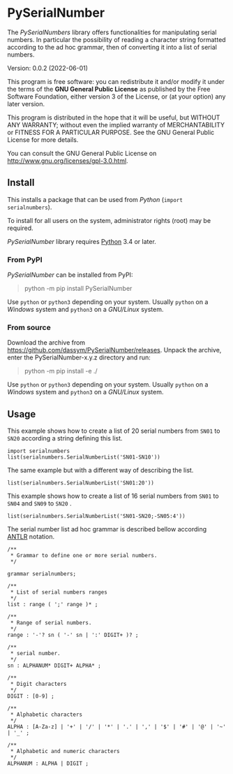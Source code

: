 # PySerialNumber
The *PySerialNumbers* library offers functionalities for manipulating serial numbers.
In particular the possibility of reading a character string formatted according to the ad hoc grammar,
then of converting it into a list of serial numbers.

Version: 0.0.2 (2022-06-01)

This program is free software: you can redistribute it and/or modify 
it under the terms of the **GNU General Public License** as published by 
the Free Software Foundation, either version 3 of the License, or 
(at your option) any later version.

This program is distributed in the hope that it will be useful, 
but WITHOUT ANY WARRANTY; without even the implied warranty of 
MERCHANTABILITY or FITNESS FOR A PARTICULAR PURPOSE.  See the 
GNU General Public License for more details. 

You can consult the GNU General Public License on <http://www.gnu.org/licenses/gpl-3.0.html>.


## Install

This installs a package that can be used from *Python* (`import serialnumbers`).

To install for all users on the system, administrator rights (root) may be required.

*PySerialNumber* library requires [Python](https://www.python.org) 3.4 or later.

### From PyPI

*PySerialNumber* can be installed from PyPI:

> python -m pip install PySerialNumber

Use `python` or `python3` depending on your system.
Usually `python` on a *Windows* system and `python3` on a *GNU/Linux* system.


### From source

Download the archive from <https://github.com/dassym/PySerialNumber/releases>.
Unpack the archive, enter the PySerialNumber-x.y.z directory and run:

> python -m pip install -e ./

Use `python` or `python3` depending on your system.
Usually `python` on a *Windows* system and `python3` on a *GNU/Linux* system.

## Usage

This example shows how to create a list of 20 serial numbers from `SN01` to `SN20` according a string defining this list.

	import serialnumbers
	list(serialnumbers.SerialNumberList('SN01-SN10'))
	
The same example but with a different way of describing the list. 

	list(serialnumbers.SerialNumberList('SN01:20'))

This example shows how to create a list of 16 serial numbers from `SN01` to `SN04` and `SN09` to `SN20` .

	list(serialnumbers.SerialNumberList('SN01-SN20;-SN05:4'))
	
The serial number list ad hoc grammar is described bellow according [ANTLR](https://github.com/antlr/antlr4/blob/master/doc/index.md) notation.

	/**
	 * Grammar to define one or more serial numbers.
	 */
	 
	grammar serialnumbers;
	
	/**
	 * List of serial numbers ranges
	 */ 
	list : range ( ';' range )* ;
		
	/**
	 * Range of serial numbers. 
	 */ 
	range : '-'? sn ( '-' sn | ':' DIGIT+ )? ;
	
	/**
	 * serial number. 
	 */ 
	sn : ALPHANUM* DIGIT+ ALPHA* ;
	
	/**
	 * Digit characters
	 */ 
	DIGIT : [0-9] ;
	
	/**
	 * Alphabetic characters
	 */ 
	ALPHA : [A-Za-z] | '+' | '/' | '*' | '.' | ',' | '$' | '#' | '@' | '~' | '_' ;
	
	/**
	 * Alphabetic and numeric characters  
	 */ 
	ALPHANUM : ALPHA | DIGIT ;
	

	
